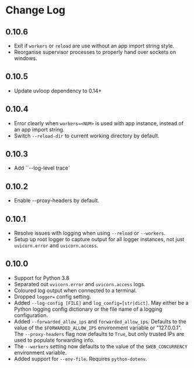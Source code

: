 # Change Log

## 0.10.6

* Exit if `workers` or `reload` are use without an app import string style.
* Reorganise supervisor processes to properly hand over sockets on windows.

## 0.10.5

* Update uvloop dependency to 0.14+

## 0.10.4

* Error clearly when `workers=<NUM>` is used with app instance, instead of an app import string.
* Switch `--reload-dir` to current working directory by default.

## 0.10.3

* Add ``--log-level trace`

## 0.10.2

* Enable --proxy-headers by default.

## 0.10.1

* Resolve issues with logging when using `--reload` or `--workers`.
* Setup up root logger to capture output for all logger instances, not just `uvicorn.error` and `uvicorn.access`.

## 0.10.0

* Support for Python 3.8
* Separated out `uvicorn.error` and `uvicorn.access` logs.
* Coloured log output when connected to a terminal.
* Dropped `logger=` config setting.
* Added `--log-config [FILE]` and `log_config=[str|dict]`. May either be a Python logging config dictionary or the file name of a logging configuration.
* Added `--forwarded_allow_ips` and `forwarded_allow_ips`. Defaults to the value of the `$FORWARDED_ALLOW_IPS` environment variable or "127.0.0.1". The `--proxy-headers` flag now defaults to `True`, but only trusted IPs are used to populate forwarding info.
* The `--workers` setting now defaults to the value of the `$WEB_CONCURRENCY` environment variable.
* Added support for `--env-file`. Requires `python-dotenv`.
